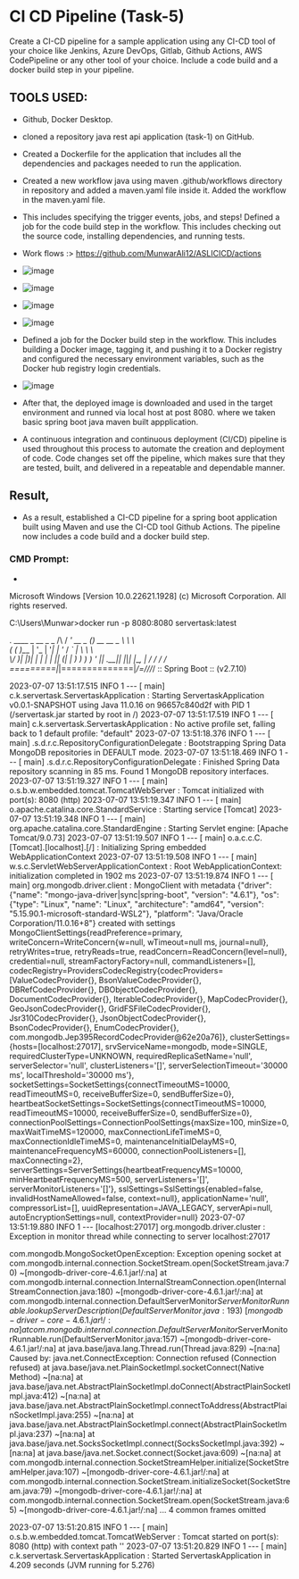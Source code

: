 # CI CD Pipeline (Task-5)
Create a CI-CD pipeline for a sample application using any CI-CD tool of your choice like Jenkins, Azure DevOps, Gitlab, Github Actions, AWS CodePipeline or any other tool of your choice. Include a code build and a docker build step in your pipeline.
## TOOLS USED:
- Github, Docker Desktop.
- cloned a repository java rest api application (task-1) on GitHub.
- Created a Dockerfile for the application that includes all the dependencies and packages needed to run the application.
- Created a new workflow java using maven .github/workflows directory in repository and added a maven.yaml file inside it. Added the workflow in the maven.yaml file.
- This includes specifying the trigger events, jobs, and steps! Defined a job for the code build step in the workflow. This includes checking out the source code, installing dependencies, and running tests.
- Work flows :> https://github.com/MunwarAli12/ASLICICD/actions
-  ![image](https://github.com/MunwarAli12/ASLICICD/assets/126280146/95939bb3-df4c-4e90-a5da-ed2fd96600a0)
-  ![image](https://github.com/MunwarAli12/ASLICICD/assets/126280146/66516aaa-90e1-46dd-b3fd-2c0a4ad6373b)
-  ![image](https://github.com/MunwarAli12/ASLICICD/assets/126280146/355893ca-f8d9-4031-a2b7-3640d31003bc)


-  ![image](https://github.com/MunwarAli12/ASLICICD/assets/126280146/ae89e6ea-33d1-45fa-bf56-4be6b4875646)

- Defined a job for the Docker build step in the workflow. This includes building a Docker image, tagging it, and pushing it to a Docker registry and configured the necessary environment variables, such as the Docker hub registry login credentials.
- ![image](https://github.com/MunwarAli12/ASLICICD/assets/126280146/37873305-3d4f-4fca-9325-b0ef09bd2f82)

- After that, the deployed image is downloaded and used in the target environment and runned via local host at post 8080. where we taken basic spring boot java maven built appplication.
- A continuous integration and continuous deployment (CI/CD) pipeline is used throughout this process to automate the creation and deployment of code. Code changes set off the pipeline, which makes sure that they are tested, built, and delivered in a repeatable and dependable manner.


## Result,
- As a result, established a CI-CD pipeline for a spring boot application built using Maven and use the CI-CD tool Github Actions. The pipeline now includes a code build and a docker build step.
### CMD Prompt:
-
Microsoft Windows [Version 10.0.22621.1928]
(c) Microsoft Corporation. All rights reserved.

C:\Users\Munwar>docker run -p 8080:8080 servertask:latest

  .   ____          _            __ _ _
 /\\ / ___'_ __ _ _(_)_ __  __ _ \ \ \ \
( ( )\___ | '_ | '_| | '_ \/ _` | \ \ \ \
 \\/  ___)| |_)| | | | | || (_| |  ) ) ) )
  '  |____| .__|_| |_|_| |_\__, | / / / /
 =========|_|==============|___/=/_/_/_/
 :: Spring Boot ::               (v2.7.10)

2023-07-07 13:51:17.515  INFO 1 --- [           main] c.k.servertask.ServertaskApplication     : Starting ServertaskApplication v0.0.1-SNAPSHOT using Java 11.0.16 on 96657c840d2f with PID 1 (/servertask.jar started by root in /)
2023-07-07 13:51:17.519  INFO 1 --- [           main] c.k.servertask.ServertaskApplication     : No active profile set, falling back to 1 default profile: "default"
2023-07-07 13:51:18.376  INFO 1 --- [           main] .s.d.r.c.RepositoryConfigurationDelegate : Bootstrapping Spring Data MongoDB repositories in DEFAULT mode.
2023-07-07 13:51:18.469  INFO 1 --- [           main] .s.d.r.c.RepositoryConfigurationDelegate : Finished Spring Data repository scanning in 85 ms. Found 1 MongoDB repository interfaces.
2023-07-07 13:51:19.327  INFO 1 --- [           main] o.s.b.w.embedded.tomcat.TomcatWebServer  : Tomcat initialized with port(s): 8080 (http)
2023-07-07 13:51:19.347  INFO 1 --- [           main] o.apache.catalina.core.StandardService   : Starting service [Tomcat]
2023-07-07 13:51:19.348  INFO 1 --- [           main] org.apache.catalina.core.StandardEngine  : Starting Servlet engine: [Apache Tomcat/9.0.73]
2023-07-07 13:51:19.507  INFO 1 --- [           main] o.a.c.c.C.[Tomcat].[localhost].[/]       : Initializing Spring embedded WebApplicationContext
2023-07-07 13:51:19.508  INFO 1 --- [           main] w.s.c.ServletWebServerApplicationContext : Root WebApplicationContext: initialization completed in 1902 ms
2023-07-07 13:51:19.874  INFO 1 --- [           main] org.mongodb.driver.client                : MongoClient with metadata {"driver": {"name": "mongo-java-driver|sync|spring-boot", "version": "4.6.1"}, "os": {"type": "Linux", "name": "Linux", "architecture": "amd64", "version": "5.15.90.1-microsoft-standard-WSL2"}, "platform": "Java/Oracle Corporation/11.0.16+8"} created with settings MongoClientSettings{readPreference=primary, writeConcern=WriteConcern{w=null, wTimeout=null ms, journal=null}, retryWrites=true, retryReads=true, readConcern=ReadConcern{level=null}, credential=null, streamFactoryFactory=null, commandListeners=[], codecRegistry=ProvidersCodecRegistry{codecProviders=[ValueCodecProvider{}, BsonValueCodecProvider{}, DBRefCodecProvider{}, DBObjectCodecProvider{}, DocumentCodecProvider{}, IterableCodecProvider{}, MapCodecProvider{}, GeoJsonCodecProvider{}, GridFSFileCodecProvider{}, Jsr310CodecProvider{}, JsonObjectCodecProvider{}, BsonCodecProvider{}, EnumCodecProvider{}, com.mongodb.Jep395RecordCodecProvider@62e20a76]}, clusterSettings={hosts=[localhost:27017], srvServiceName=mongodb, mode=SINGLE, requiredClusterType=UNKNOWN, requiredReplicaSetName='null', serverSelector='null', clusterListeners='[]', serverSelectionTimeout='30000 ms', localThreshold='30000 ms'}, socketSettings=SocketSettings{connectTimeoutMS=10000, readTimeoutMS=0, receiveBufferSize=0, sendBufferSize=0}, heartbeatSocketSettings=SocketSettings{connectTimeoutMS=10000, readTimeoutMS=10000, receiveBufferSize=0, sendBufferSize=0}, connectionPoolSettings=ConnectionPoolSettings{maxSize=100, minSize=0, maxWaitTimeMS=120000, maxConnectionLifeTimeMS=0, maxConnectionIdleTimeMS=0, maintenanceInitialDelayMS=0, maintenanceFrequencyMS=60000, connectionPoolListeners=[], maxConnecting=2}, serverSettings=ServerSettings{heartbeatFrequencyMS=10000, minHeartbeatFrequencyMS=500, serverListeners='[]', serverMonitorListeners='[]'}, sslSettings=SslSettings{enabled=false, invalidHostNameAllowed=false, context=null}, applicationName='null', compressorList=[], uuidRepresentation=JAVA_LEGACY, serverApi=null, autoEncryptionSettings=null, contextProvider=null}
2023-07-07 13:51:19.880  INFO 1 --- [localhost:27017] org.mongodb.driver.cluster               : Exception in monitor thread while connecting to server localhost:27017

com.mongodb.MongoSocketOpenException: Exception opening socket
        at com.mongodb.internal.connection.SocketStream.open(SocketStream.java:70) ~[mongodb-driver-core-4.6.1.jar!/:na]        at com.mongodb.internal.connection.InternalStreamConnection.open(InternalStreamConnection.java:180) ~[mongodb-driver-core-4.6.1.jar!/:na]
        at com.mongodb.internal.connection.DefaultServerMonitor$ServerMonitorRunnable.lookupServerDescription(DefaultServerMonitor.java:193) ~[mongodb-driver-core-4.6.1.jar!/:na]
        at com.mongodb.internal.connection.DefaultServerMonitor$ServerMonitorRunnable.run(DefaultServerMonitor.java:157) ~[mongodb-driver-core-4.6.1.jar!/:na]
        at java.base/java.lang.Thread.run(Thread.java:829) ~[na:na]
Caused by: java.net.ConnectException: Connection refused (Connection refused)
        at java.base/java.net.PlainSocketImpl.socketConnect(Native Method) ~[na:na]
        at java.base/java.net.AbstractPlainSocketImpl.doConnect(AbstractPlainSocketImpl.java:412) ~[na:na]
        at java.base/java.net.AbstractPlainSocketImpl.connectToAddress(AbstractPlainSocketImpl.java:255) ~[na:na]
        at java.base/java.net.AbstractPlainSocketImpl.connect(AbstractPlainSocketImpl.java:237) ~[na:na]
        at java.base/java.net.SocksSocketImpl.connect(SocksSocketImpl.java:392) ~[na:na]
        at java.base/java.net.Socket.connect(Socket.java:609) ~[na:na]
        at com.mongodb.internal.connection.SocketStreamHelper.initialize(SocketStreamHelper.java:107) ~[mongodb-driver-core-4.6.1.jar!/:na]
        at com.mongodb.internal.connection.SocketStream.initializeSocket(SocketStream.java:79) ~[mongodb-driver-core-4.6.1.jar!/:na]
        at com.mongodb.internal.connection.SocketStream.open(SocketStream.java:65) ~[mongodb-driver-core-4.6.1.jar!/:na]        ... 4 common frames omitted

2023-07-07 13:51:20.815  INFO 1 --- [           main] o.s.b.w.embedded.tomcat.TomcatWebServer  : Tomcat started on port(s): 8080 (http) with context path ''
2023-07-07 13:51:20.829  INFO 1 --- [           main] c.k.servertask.ServertaskApplication     : Started ServertaskApplication in 4.209 seconds (JVM running for 5.276)
